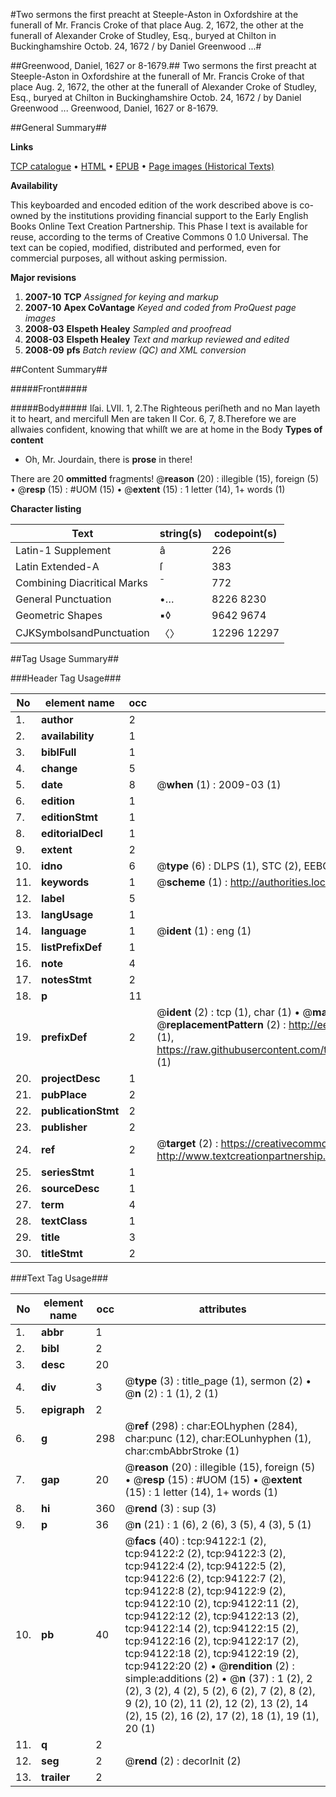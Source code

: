 #Two sermons the first preacht at Steeple-Aston in Oxfordshire at the funerall of Mr. Francis Croke of that place Aug. 2, 1672, the other at the funerall of Alexander Croke of Studley, Esq., buryed at Chilton in Buckinghamshire Octob. 24, 1672 / by Daniel Greenwood ...#

##Greenwood, Daniel, 1627 or 8-1679.##
Two sermons the first preacht at Steeple-Aston in Oxfordshire at the funerall of Mr. Francis Croke of that place Aug. 2, 1672, the other at the funerall of Alexander Croke of Studley, Esq., buryed at Chilton in Buckinghamshire Octob. 24, 1672 / by Daniel Greenwood ...
Greenwood, Daniel, 1627 or 8-1679.

##General Summary##

**Links**

[TCP catalogue](http://www.ota.ox.ac.uk/tcp/)  • 
[HTML](http://tei.it.ox.ac.uk/tcp/Texts-HTML/free/A42/A42023.html)  • 
[EPUB](http://tei.it.ox.ac.uk/tcp/Texts-EPUB/free/A42/A42023.epub) • 
[Page images (Historical Texts)](https://data.historicaltexts.jisc.ac.uk/view?pubId=eebo-12814227e&pageId=eebo-12814227e-94122-1)

**Availability**

This keyboarded and encoded edition of the
	       work described above is co-owned by the institutions
	       providing financial support to the Early English Books
	       Online Text Creation Partnership. This Phase I text is
	       available for reuse, according to the terms of Creative
	       Commons 0 1.0 Universal. The text can be copied,
	       modified, distributed and performed, even for
	       commercial purposes, all without asking permission.

**Major revisions**

1. __2007-10__ __TCP__ *Assigned for keying and markup*
1. __2007-10__ __Apex CoVantage__ *Keyed and coded from ProQuest page images*
1. __2008-03__ __Elspeth Healey__ *Sampled and proofread*
1. __2008-03__ __Elspeth Healey__ *Text and markup reviewed and edited*
1. __2008-09__ __pfs__ *Batch review (QC) and XML conversion*

##Content Summary##

#####Front#####

#####Body#####
Iſai. LVII. 1, 2.The Righteous periſheth and no Man layeth it to heart, and mercifull Men are taken II Cor. 6, 7, 8.Therefore we are allwaies confident, knowing that whilſt we are at home in the Body 
**Types of content**

  * Oh, Mr. Jourdain, there is **prose** in there!

There are 20 **ommitted** fragments! 
 @__reason__ (20) : illegible (15), foreign (5)  •  @__resp__ (15) : #UOM (15)  •  @__extent__ (15) : 1 letter (14), 1+ words (1)

**Character listing**


|Text|string(s)|codepoint(s)|
|---|---|---|
|Latin-1 Supplement|â|226|
|Latin Extended-A|ſ|383|
|Combining             Diacritical Marks|̄|772|
|General Punctuation|•…|8226 8230|
|Geometric Shapes|▪◊|9642 9674|
|CJKSymbolsandPunctuation|〈〉|12296 12297|

##Tag Usage Summary##

###Header Tag Usage###

|No|element name|occ|attributes|
|---|---|---|---|
|1.|__author__|2||
|2.|__availability__|1||
|3.|__biblFull__|1||
|4.|__change__|5||
|5.|__date__|8| @__when__ (1) : 2009-03 (1)|
|6.|__edition__|1||
|7.|__editionStmt__|1||
|8.|__editorialDecl__|1||
|9.|__extent__|2||
|10.|__idno__|6| @__type__ (6) : DLPS (1), STC (2), EEBO-CITATION (1), OCLC (1), VID (1)|
|11.|__keywords__|1| @__scheme__ (1) : http://authorities.loc.gov/ (1)|
|12.|__label__|5||
|13.|__langUsage__|1||
|14.|__language__|1| @__ident__ (1) : eng (1)|
|15.|__listPrefixDef__|1||
|16.|__note__|4||
|17.|__notesStmt__|2||
|18.|__p__|11||
|19.|__prefixDef__|2| @__ident__ (2) : tcp (1), char (1)  •  @__matchPattern__ (2) : ([0-9\-]+):([0-9IVX]+) (1), (.+) (1)  •  @__replacementPattern__ (2) : http://eebo.chadwyck.com/downloadtiff?vid=$1&page=$2 (1), https://raw.githubusercontent.com/textcreationpartnership/Texts/master/tcpchars.xml#$1 (1)|
|20.|__projectDesc__|1||
|21.|__pubPlace__|2||
|22.|__publicationStmt__|2||
|23.|__publisher__|2||
|24.|__ref__|2| @__target__ (2) : https://creativecommons.org/publicdomain/zero/1.0/ (1), http://www.textcreationpartnership.org/docs/. (1)|
|25.|__seriesStmt__|1||
|26.|__sourceDesc__|1||
|27.|__term__|4||
|28.|__textClass__|1||
|29.|__title__|3||
|30.|__titleStmt__|2||


###Text Tag Usage###

|No|element name|occ|attributes|
|---|---|---|---|
|1.|__abbr__|1||
|2.|__bibl__|2||
|3.|__desc__|20||
|4.|__div__|3| @__type__ (3) : title_page (1), sermon (2)  •  @__n__ (2) : 1 (1), 2 (1)|
|5.|__epigraph__|2||
|6.|__g__|298| @__ref__ (298) : char:EOLhyphen (284), char:punc (12), char:EOLunhyphen (1), char:cmbAbbrStroke (1)|
|7.|__gap__|20| @__reason__ (20) : illegible (15), foreign (5)  •  @__resp__ (15) : #UOM (15)  •  @__extent__ (15) : 1 letter (14), 1+ words (1)|
|8.|__hi__|360| @__rend__ (3) : sup (3)|
|9.|__p__|36| @__n__ (21) : 1 (6), 2 (6), 3 (5), 4 (3), 5 (1)|
|10.|__pb__|40| @__facs__ (40) : tcp:94122:1 (2), tcp:94122:2 (2), tcp:94122:3 (2), tcp:94122:4 (2), tcp:94122:5 (2), tcp:94122:6 (2), tcp:94122:7 (2), tcp:94122:8 (2), tcp:94122:9 (2), tcp:94122:10 (2), tcp:94122:11 (2), tcp:94122:12 (2), tcp:94122:13 (2), tcp:94122:14 (2), tcp:94122:15 (2), tcp:94122:16 (2), tcp:94122:17 (2), tcp:94122:18 (2), tcp:94122:19 (2), tcp:94122:20 (2)  •  @__rendition__ (2) : simple:additions (2)  •  @__n__ (37) : 1 (2), 2 (2), 3 (2), 4 (2), 5 (2), 6 (2), 7 (2), 8 (2), 9 (2), 10 (2), 11 (2), 12 (2), 13 (2), 14 (2), 15 (2), 16 (2), 17 (2), 18 (1), 19 (1), 20 (1)|
|11.|__q__|2||
|12.|__seg__|2| @__rend__ (2) : decorInit (2)|
|13.|__trailer__|2||
